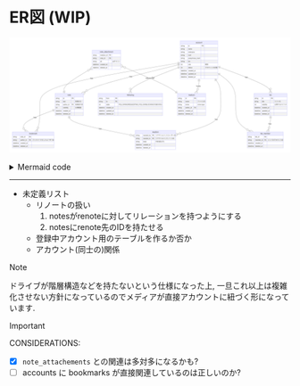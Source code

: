 # ER図 (WIP)

![ER図](./image/mermaid/er-diagram.png)

<details>

<summary>Mermaid code</summary>

```mermaid
erDiagram
account {
  string id PK
  string name
	string nickname
	string mail
  string passphrase_hash
  string bio
  int role "権限"
  int status "アカウントの状態"
	datetime created_at
	datetime updated_at
	datetime deleted_at
}
account ||--o{ note : "has"
account ||--o{ list : "has"
account ||--o{ bookmark : "has"
account ||--o{ following : "has"
account ||--o{ medium : "hosts"
account ||--o{ reaction : "has"

following {
	string from FK
  string to FK
	int state "FOLLOWING/REQUESTING_FOLLOW/BLOCKINGの3値を取る"
	datetime created_at
	datetime updated_at
	datetime deleted_at
}


note {
  string id PK
  string text "投稿本文"
  string author_id FK "投稿者のID"
  int visibility "公開範囲"
	datetime created_at
	datetime deleted_at
}
note ||--o{ bookmark : "has"
note ||--o{ reaction : "has"

reaction {
  string reacted_by FK "リアクションしたユーザーID"
  string reacted_to FK "リアクションしたノートID"
  string body "内容(絵文字)"
	datetime created_at
	datetime deleted_at
}

bookmark {
  string note_id FK
  string author_id FK "ブックマークをしたユーザーID"
	datetime created_at
	datetime deleted_at
}

list {
  string id PK
  string title "リスト名"
  int visibility "公開するかどうか"
	datetime created_at
	datetime updated_at
	datetime deleted_at
}
list ||--o{ list_member : "has"

list_member {
  string list_id FK
  string member_id FK "メンバのアカウントID"
	datetime created_at
	datetime deleted_at
}
list_member }o--|| account : ""

medium {
  string id PK
  string name "ファイル名"
  string mime "mime type"
  string author_id FK
	datetime created_at
	datetime deleted_at
}

note_attachment {
	string medium_id FK
	string note_id FK
  string alt "altテキスト"
	datetime created_at
	datetime deleted_at
}
note_attachment }o--|| note: ""
note_attachment }o--|| medium: "references"
```
</details>

----

- 未定義リスト
  - リノートの扱い
    1. notesがrenoteに対してリレーションを持つようにする
    2. notesにrenote先のIDを持たせる
  - 登録中アカウント用のテーブルを作るか否か
  - アカウント(同士の)関係

> [!NOTE]
>
> ドライブが階層構造などを持たないという仕様になった上, 一旦これ以上は複雑化させない方針になっているのでメディアが直接アカウントに紐づく形になっています.

> [!IMPORTANT]
>
> CONSIDERATIONS:
>
> - [x] `note_attachements` との関連は多対多になるかも?
> - [ ] accounts に bookmarks が直接関連しているのは正しいのか?
